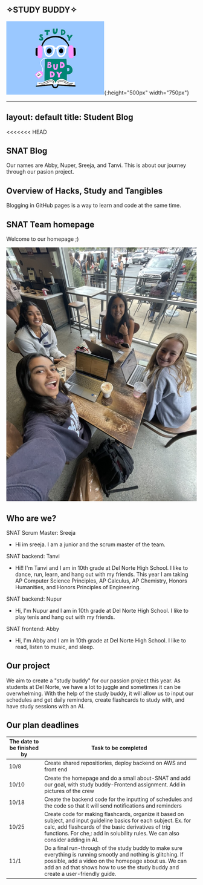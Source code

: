 ## ✧STUDY BUDDY✧
![Alt text](image-1.png){:height="500px" width="750px"}

---
layout: default
title: Student Blog
---

<<<<<<< HEAD
## SNAT Blog
Our names are Abby, Nuper, Sreeja, and Tanvi. This is about our journey through our pasion project. 

## Overview of Hacks, Study and Tangibles
Blogging in GitHub pages is a way to learn and code at the same time. 

## SNAT Team homepage
Welcome to our homepage ;)

![Alt text](6410C3B2-B590-4460-8DF8-A3C00334A06F_1_105_c.jpeg)

## Who are we?


SNAT Scrum Master: Sreeja
- Hi im sreeja. I am a junior and the scrum master of the team.


SNAT backend: Tanvi
- Hi!! I'm Tanvi and I am in 10th grade at Del Norte High School. I like to dance, run, learn, and hang out with my friends. This year I am taking AP Computer Science Principles, AP Calculus, AP Chemistry, Honors Humanities, and Honors Principles of Engineering.


SNAT backend: Nupur
- Hi, I'm Nupur and I am in 10th grade at Del Norte High School. I like to play tenis and hang out with my friends.


SNAT frontend: Abby
- Hi, I'm Abby and I am in 10th grade at Del Norte High School. I like to read, listen to music, and sleep. 


## Our project
We aim to create a "study buddy" for our passion project this year. As students at Del Norte, we have a lot to juggle and sometimes it can be overwhelming. With the help of the study buddy, it will allow us to input our schedules and get daily reminders, create flashcards to study with, and have study sessions with an AI.


## Our plan deadlines


| The date to be finished by | Task to be completed |
|------|-------|
|10/8| Create shared repositiories, deploy backend on AWS and front end |
|10/10 | Create the homepage and do a small about-SNAT and add our goal, with study buddy-Frontend assignment. Add in pictures of the crew|
|10/18 |Create the backend code for the inputting of schedules and the code so that it will send notifications and reminders |
| 10/25| Create code for making flashcards, organize it based on subject, and input guideline basics for each subject. Ex. for calc, add flashcards of the basic derivatives of trig functions. For che,: add in solubility rules. We can also consider adding in AI.|
|11/1 |Do a final run-through of the study buddy to make sure everything is running smootly and nothing is glitching. If possible, add a video on the homepage about us. We can add an ad that shows how to use the study buddy and create a user-friendly guide.  |

